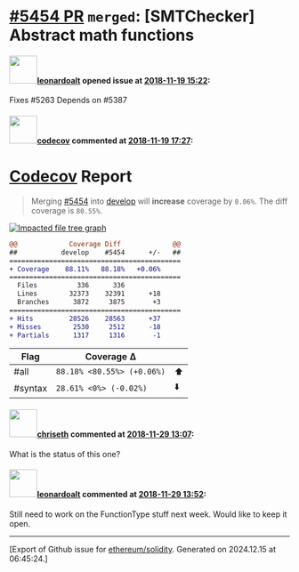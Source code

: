 # [\#5454 PR](https://github.com/ethereum/solidity/pull/5454) `merged`: [SMTChecker] Abstract math functions

#### <img src="https://avatars.githubusercontent.com/u/504195?u=ce2facd14af9fd474ebff49f0d44891f56f7500f&v=4" width="50">[leonardoalt](https://github.com/leonardoalt) opened issue at [2018-11-19 15:22](https://github.com/ethereum/solidity/pull/5454):

Fixes #5263 
Depends on #5387 

#### <img src="https://avatars.githubusercontent.com/in/254?v=4" width="50">[codecov](https://github.com/apps/codecov) commented at [2018-11-19 17:27](https://github.com/ethereum/solidity/pull/5454#issuecomment-439974935):

# [Codecov](https://codecov.io/gh/ethereum/solidity/pull/5454?src=pr&el=h1) Report
> Merging [#5454](https://codecov.io/gh/ethereum/solidity/pull/5454?src=pr&el=desc) into [develop](https://codecov.io/gh/ethereum/solidity/commit/baaefb4b422fb22a89af08b79e6595e7859d2323?src=pr&el=desc) will **increase** coverage by `0.06%`.
> The diff coverage is `80.55%`.

[![Impacted file tree graph](https://codecov.io/gh/ethereum/solidity/pull/5454/graphs/tree.svg?width=650&token=87PGzVEwU0&height=150&src=pr)](https://codecov.io/gh/ethereum/solidity/pull/5454?src=pr&el=tree)

```diff
@@             Coverage Diff             @@
##           develop    #5454      +/-   ##
===========================================
+ Coverage    88.11%   88.18%   +0.06%     
===========================================
  Files          336      336              
  Lines        32373    32391      +18     
  Branches      3872     3875       +3     
===========================================
+ Hits         28526    28563      +37     
+ Misses        2530     2512      -18     
+ Partials      1317     1316       -1
```

| Flag | Coverage Δ | |
|---|---|---|
| #all | `88.18% <80.55%> (+0.06%)` | :arrow_up: |
| #syntax | `28.61% <0%> (-0.02%)` | :arrow_down: |

#### <img src="https://avatars.githubusercontent.com/u/9073706?v=4" width="50">[chriseth](https://github.com/chriseth) commented at [2018-11-29 13:07](https://github.com/ethereum/solidity/pull/5454#issuecomment-442826889):

What is the status of this one?

#### <img src="https://avatars.githubusercontent.com/u/504195?u=ce2facd14af9fd474ebff49f0d44891f56f7500f&v=4" width="50">[leonardoalt](https://github.com/leonardoalt) commented at [2018-11-29 13:52](https://github.com/ethereum/solidity/pull/5454#issuecomment-442840851):

Still need to work on the FunctionType stuff next week. Would like to keep it open.


-------------------------------------------------------------------------------



[Export of Github issue for [ethereum/solidity](https://github.com/ethereum/solidity). Generated on 2024.12.15 at 06:45:24.]
